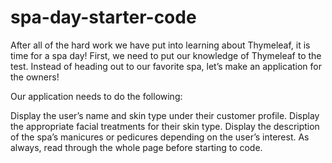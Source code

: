 # spa-day-starter-code

After all of the hard work we have put into learning about Thymeleaf, it is time for a spa day! First, we need to put our knowledge of Thymeleaf to the test. Instead of heading out to our favorite spa, let’s make an application for the owners!

Our application needs to do the following:

Display the user’s name and skin type under their customer profile.
Display the appropriate facial treatments for their skin type.
Display the description of the spa’s manicures or pedicures depending on the user’s interest.
As always, read through the whole page before starting to code.

